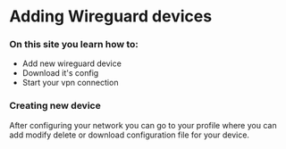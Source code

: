 # Adding Wireguard devices

### On this site you learn how to:

* Add new wireguard device
* Download it's config
* Start your vpn connection

### Creating new device

After configuring your network you can go to your profile where you can add modify delete or download configuration file for your device.

